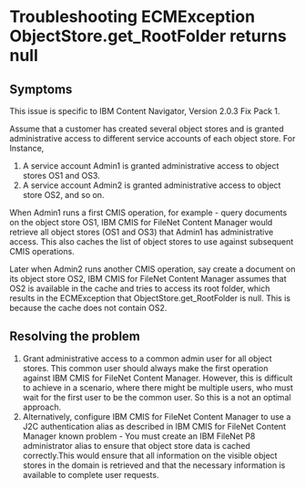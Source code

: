 # Troubleshooting ECMException ObjectStore.get\_RootFolder returns null

## Symptoms

This issue is specific to IBM Content
Navigator, Version 2.0.3
Fix Pack 1.

Assume that a customer has created several object stores and is granted administrative access to
different service accounts of each object store. For Instance,

1. A service account Admin1 is granted administrative access to object stores OS1 and OS3.
2. A service account Admin2 is granted administrative access to object store OS2, and so on.

When Admin1 runs a first CMIS operation, for example - query documents on the object store
OS1, IBM CMIS for FileNet Content Manager would
retrieve all object stores (OS1 and OS3) that Admin1 has administrative access. This also caches the
list of object stores to use against subsequent CMIS operations.

Later when Admin2 runs another CMIS operation, say create a document on its object store
OS2, IBM CMIS for FileNet Content Manager assumes
that OS2 is available in the cache and tries to access its root folder, which results in the
ECMException that ObjectStore.get\_RootFolder is null. This is because the cache
does not contain OS2.

## Resolving the problem

1. Grant administrative access to a common admin user for all object stores. This common user
should always make the first operation against IBM CMIS for FileNet Content Manager. However, this is difficult to
achieve in a scenario, where there might be multiple users, who must wait for the first user to be
the common user. So this is a not an optimal approach.
2. Alternatively, configure IBM CMIS for FileNet Content Manager to use a J2C authentication
alias as described in IBM CMIS for FileNet Content Manager known problem - You must create
an IBM FileNet P8 administrator alias to ensure that object store data is cached
correctly.This would ensure that all information on the visible object stores in the
domain is retrieved and that the necessary information is available to complete user
requests.
